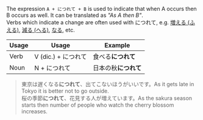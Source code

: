 The expression `A + につれて + B` is used to indicate that when A occurs then B occurs as well. It can be translated as *"As A then B"*.  
Verbs which indicate a change are often used with につれて, e.g. [増える (ふえる)](w1602440), [減る (へる)](w1263120), [なる](w1375610), etc.

|Usage|Usage|Example|
|-|-|-|
|Verb|V (dic.) + につれて|食べる**につれて**|
|Noun|N + につれて|日本の秋**につれて**|

>東京は遅くなる**につれて**、出てこないほうがいいです。As it gets late in Tokyo it is better not to go outside.  
>桜の季節**につれて**、花見する人が増えています。As the sakura season starts then number of people who watch the cherry blossom increases.